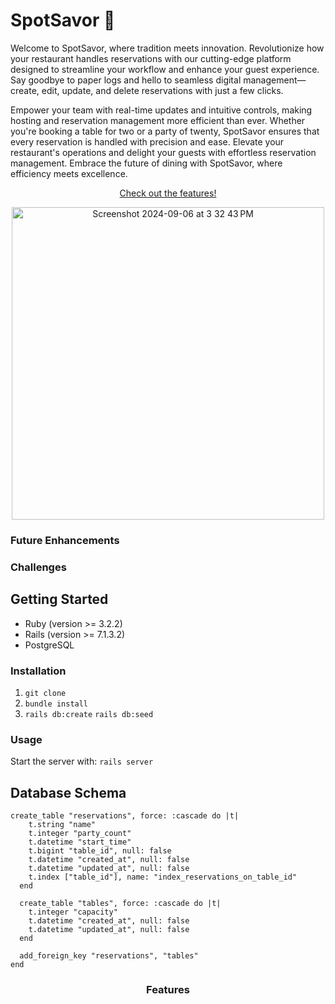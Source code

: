 # SpotSavor 🍴

Welcome to SpotSavor, where tradition meets innovation. Revolutionize how your restaurant handles reservations with our cutting-edge platform designed to streamline your workflow and enhance your guest experience. Say goodbye to paper logs and hello to seamless digital management—create, edit, update, and delete reservations with just a few clicks.

Empower your team with real-time updates and intuitive controls, making hosting and reservation management more efficient than ever. Whether you're booking a table for two or a party of twenty, SpotSavor ensures that every reservation is handled with precision and ease. Elevate your restaurant's operations and delight your guests with effortless reservation management. Embrace the future of dining with SpotSavor, where efficiency meets excellence.

<p align="center">
  <a href="#features">Check out the features!</a>
</p>
<p align="center">
<img width="500" alt="Screenshot 2024-09-06 at 3 32 43 PM" src="https://github.com/user-attachments/assets/b4d65b0f-f928-49f5-93c0-d732a6b230dc">
</p>

### Future Enhancements
### Challenges

## Getting Started
- Ruby (version >= 3.2.2)
- Rails (version >= 7.1.3.2)
- PostgreSQL
### Installation
1. `git clone`
2. `bundle install`
3. `rails db:create` `rails db:seed`
### Usage
Start the server with:
`rails server`

## Database Schema
```
create_table "reservations", force: :cascade do |t|
    t.string "name"
    t.integer "party_count"
    t.datetime "start_time"
    t.bigint "table_id", null: false
    t.datetime "created_at", null: false
    t.datetime "updated_at", null: false
    t.index ["table_id"], name: "index_reservations_on_table_id"
  end

  create_table "tables", force: :cascade do |t|
    t.integer "capacity"
    t.datetime "created_at", null: false
    t.datetime "updated_at", null: false
  end

  add_foreign_key "reservations", "tables"
end
```


### <p align="center">Features</p>
